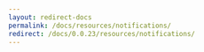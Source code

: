 ```yaml
---
layout: redirect-docs
permalink: /docs/resources/notifications/
redirect: /docs/0.0.23/resources/notifications/
---
```

